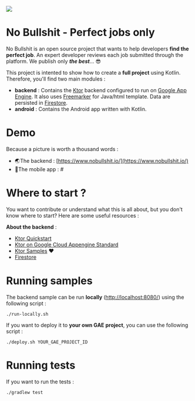 ![](https://app.bitrise.io/app/0e23389050120373.svg?token=HzU_3n5X7H0CMxgGPuvQXQ)
# No Bullshit - Perfect jobs only

No Bullshit is an open source project that wants to help developers **find the perfect job**. An expert developer reviews each job submitted through the platform. We publish only ***the best***... 😎

This project is intented to show how to create a **full project** using Kotlin. Therefore, you'll find two main modules :

 - **backend** : Contains the [Ktor](https://ktor.io/) backend configured to run on [Google App Engine](https://cloud.google.com/appengine/?hl=fr). It also uses [Freemarker](https://freemarker.apache.org/) for Java/html template. Data are persisted in [Firestore](https://cloud.google.com/firestore/).
 - **android** : Contains the Android app written with Kotlin.

# Demo
Because a picture is worth a thousand words :
 - 🌏The backend : [https://www.nobullshit.io/](https://www.nobullshit.io/)
 - 📱The mobile app : #

# Where to start ?
You want to contribute or understand what this is all about, but you don't know where to start? Here are some useful resources :

 **About the backend** :
 - [Ktor Quickstart](https://ktor.io/quickstart/index.html)
 - [Ktor on Google Cloud Appengine Standard](https://cloud.google.com/community/tutorials/kotlin-ktor-app-engine-java8)
 - [Ktor Samples](https://github.com/ktorio/ktor-samples) ❤️
 - [Firestore](https://cloud.google.com/firestore/docs/)

# Running samples
The backend sample can be run **locally** ([http://localhost:8080/](http://localhost:8080/)) using the following script :

    ./run-locally.sh
 If you want to deploy it to **your own GAE project**, you can use the following script :


    ./deploy.sh YOUR_GAE_PROJECT_ID
# Running tests
If you want to run the tests :

    ./gradlew test
